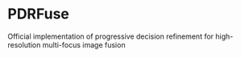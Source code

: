# PDRFuse
Official implementation of progressive decision refinement for high-resolution multi-focus image fusion
